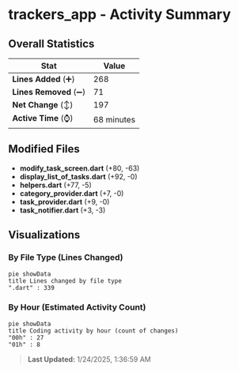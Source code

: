 # trackers_app - Activity Summary 

## Overall Statistics

| Stat                   | Value                                                             |
| ---------------------- | ----------------------------------------------------------------- |
| **Lines Added** (➕)   | 268                                          |
| **Lines Removed** (➖) | 71                                        |
| **Net Change** (↕)    | 197                |
| **Active Time** (⌚)   | 68 minutes |


## Modified Files
- **modify_task_screen.dart** (+80, -63)
- **display_list_of_tasks.dart** (+92, -0)
- **helpers.dart** (+77, -5)
- **category_provider.dart** (+7, -0)
- **task_provider.dart** (+9, -0)
- **task_notifier.dart** (+3, -3)

## Visualizations

### By File Type (Lines Changed)

```mermaid
pie showData
title Lines changed by file type
".dart" : 339
```

### By Hour (Estimated Activity Count)

```mermaid
pie showData
title Coding activity by hour (count of changes)
"00h" : 27
"01h" : 8
```


> **Last Updated:** 1/24/2025, 1:36:59 AM